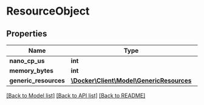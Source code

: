 # ResourceObject

## Properties
Name | Type | Description | Notes
------------ | ------------- | ------------- | -------------
**nano_cp_us** | **int** |  | [optional] 
**memory_bytes** | **int** |  | [optional] 
**generic_resources** | [**\Docker\Client\Model\GenericResources**](GenericResources.md) |  | [optional] 

[[Back to Model list]](../../README.md#documentation-for-models) [[Back to API list]](../../README.md#documentation-for-api-endpoints) [[Back to README]](../../README.md)

